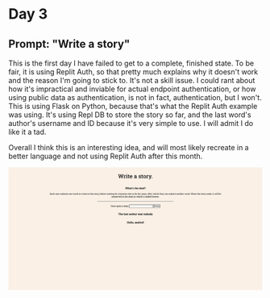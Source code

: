 # Day 3
## Prompt: "Write a story"

This is the first day I have failed to get to a complete, finished state. To be fair, it is using Replit Auth, so that pretty much explains why it doesn't work and the reason I'm going to stick to. It's not a skill issue. I could rant about how it's impractical and inviable for actual endpoint authentication, or how using public data as authentication, is not in fact, authentication, but I won't. This is using Flask on Python, because that's what the Replit Auth example was using. It's using Repl DB to store the story so far, and the last word's author's username and ID because it's very simple to use. I will admit I do like it a tad.

Overall I think this is an interesting idea, and will most likely recreate in a better language and not using Replit Auth after this month.

![Site preview](cover.png)
